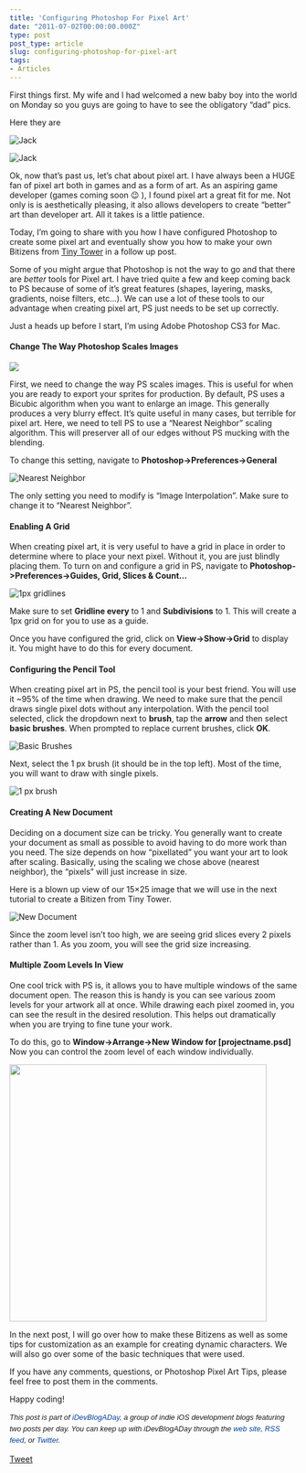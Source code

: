 ```yaml
---
title: 'Configuring Photoshop For Pixel Art'
date: "2011-07-02T00:00:00.000Z"
type: post 
post_type: article
slug: configuring-photoshop-for-pixel-art
tags: 
- Articles
---
```

First things first. My wife and I had welcomed a new baby boy into the world on Monday so you guys are going to have to see the obligatory &#8220;dad&#8221; pics.

Here they are

![Jack][1]

![Jack][2]

Ok, now that&#8217;s past us, let&#8217;s chat about pixel art. I have always been a HUGE fan of pixel art both in games and as a form of art. As an aspiring game developer (games coming soon 😉 ), I found pixel art a great fit for me. Not only is is aesthetically pleasing, it also allows developers to create &#8220;better&#8221; art than developer art. All it takes is a little patience.

Today, I&#8217;m going to share with you how I have configured Photoshop to create some pixel art and eventually show you how to make your own Bitizens from [Tiny Tower][3] in a follow up post.

Some of you might argue that Photoshop is not the way to go and that there are *better* tools for Pixel art. I have tried quite a few and keep coming back to PS because of some of it&#8217;s great features (shapes, layering, masks, gradients, noise filters, etc&#8230;). We can use a lot of these tools to our advantage when creating pixel art, PS just needs to be set up correctly.

Just a heads up before I start, I&#8217;m using Adobe Photoshop CS3 for Mac.

#### Change The Way Photoshop Scales Images

![][4]

First, we need to change the way PS scales images. This is useful for when you are ready to export your sprites for production. By default, PS uses a Bicubic algorithm when you want to enlarge an image. This generally produces a very blurry effect. It&#8217;s quite useful in many cases, but terrible for pixel art. Here, we need to tell PS to use a &#8220;Nearest Neighbor&#8221; scaling algorithm. This will preserver all of our edges without PS mucking with the blending.

To change this setting, navigate to **Photoshop->Preferences->General**

![Nearest Neighbor][5]

The only setting you need to modify is &#8220;Image Interpolation&#8221;. Make sure to change it to &#8220;Nearest Neighbor&#8221;.

#### Enabling A Grid

When creating pixel art, it is very useful to have a grid in place in order to determine where to place your next pixel. Without it, you are just blindly placing them. To turn on and configure a grid in PS, navigate to **Photoshop->Preferences->Guides, Grid, Slices & Count&#8230;**

![1px gridlines][6]

Make sure to set **Gridline every** to 1 and **Subdivisions** to 1. This will create a 1px grid on for you to use as a guide.

Once you have configured the grid, click on **View->Show->Grid** to display it. You might have to do this for every document.

#### Configuring the Pencil Tool

When creating pixel art in PS, the pencil tool is your best friend. You will use it ~95% of the time when drawing. We need to make sure that the pencil draws single pixel dots without any interpolation. With the pencil tool selected, click the dropdown next to **brush**, tap the **arrow** and then select **basic brushes**. When prompted to replace current brushes, click **OK**.

![Basic Brushes][7]

Next, select the 1 px brush (it should be in the top left). Most of the time, you will want to draw with single pixels.

![1 px brush][8]

#### Creating A New Document

Deciding on a document size can be tricky. You generally want to create your document as small as possible to avoid having to do more work than you need. The size depends on how &#8220;pixellated&#8221; you want your art to look after scaling. Basically, using the scaling we chose above (nearest neighbor), the &#8220;pixels&#8221; will just increase in size.

Here is a blown up view of our 15&#215;25 image that we will use in the next tutorial to create a Bitizen from Tiny Tower.

![New Document][9]

Since the zoom level isn&#8217;t too high, we are seeing grid slices every 2 pixels rather than 1. As you zoom, you will see the grid size increasing.

#### Multiple Zoom Levels In View

One cool trick with PS is, it allows you to have multiple windows of the same document open. The reason this is handy is you can see various zoom levels for your artwork all at once. While drawing each pixel zoomed in, you can see the result in the desired resolution. This helps out dramatically when you are trying to fine tune your work.

To do this, go to **Window->Arrange->New Window for [projectname.psd]** Now you can control the zoom level of each window individually.

<img src="http://f.cl.ly/items/0o2A0E3h0K470v02273G/Screen%20shot%202011-07-02%20at%2012.39.07%20PM.png" width="450" />

In the next post, I will go over how to make these Bitizens as well as some tips for customization as an example for creating dynamic characters. We will also go over some of the basic techniques that were used.

If you have any comments, questions, or Photoshop Pixel Art Tips, please feel free to post them in the comments.

Happy coding!

<span style="font-family: ‘Lucida Grande’;"><strong><span style="font-weight: normal;"><span style="font-family: arial, verdana, tahoma, sans-serif; font-size: 13px; line-height: 20px;"><em>﻿﻿This post is part of <a style="text-decoration: none; color: #004199; padding: 0px; margin: 0px;" href="http://idevblogaday.com/">iDevBlogADay</a>, a group of indie iOS development blogs featuring two posts per day. You can keep up with iDevBlogADay through the <a style="text-decoration: none; color: #004199; padding: 0px; margin: 0px;" href="http://idevblogaday.com/">web site</a>, <a style="text-decoration: none; color: #004199; padding: 0px; margin: 0px;" href="http://feeds.feedburner.com/idevblogaday">RSS feed</a>, or <a style="text-decoration: none; color: #004199; padding: 0px; margin: 0px;" href="http://twitter.com/#search?q=%23idevblogaday">Twitter</a>.</em></span></span></strong></span>

<div style="">
  <a href="http://twitter.com/share" class="twitter-share-button" data-count="horizontal" data-text="Configuring Photoshop For Pixel Art" data-url="http://brandontreb.com/configuring-photoshop-for-pixel-art"  data-via="brandontreb" data-related="brandontreb:">Tweet</a>
</div>

 [1]: http://images.instagram.com/media/2011/06/30/a63ad6fab0dc4839a604e885a8a85f50_7.jpg
 [2]: http://images.instagram.com/media/2011/07/01/e77e30a4d504437ba75df8a7129f7d9d_7.jpg
 [3]: http://itunes.apple.com/us/app/tiny-tower/id422667065?mt=8
 [4]: /img/post_images/2011/07/bitizens-compare.png
 [5]: http://f.cl.ly/items/023E3D060e2T420f013j/Screen%20shot%202011-07-02%20at%2010.34.22%20AM.png
 [6]: http://f.cl.ly/items/3c1g0r1g1n3S020z3G1K/Screen%20shot%202011-07-02%20at%2010.42.00%20AM.png
 [7]: http://f.cl.ly/items/3G3M3s0M0O2H3J332x0M/Screen%20shot%202011-07-02%20at%2010.57.03%20AM.png
 [8]: http://f.cl.ly/items/3L132f1e2y2z0Y291e0i/Screen%20shot%202011-07-02%20at%2010.53.40%20AM.png
 [9]: http://f.cl.ly/items/110e2542012Y3I3Y2L1i/Screen%20shot%202011-07-02%20at%2012.31.54%20PM.png
